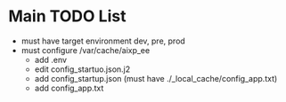 # Main TODO List


- must have target environment dev, pre, prod
- must configure /var/cache/aixp_ee
  - add .env
  - edit config_startuo.json.j2
  - add config_startup.json (must have ./_local_cache/config_app.txt)
  - add config_app.txt
